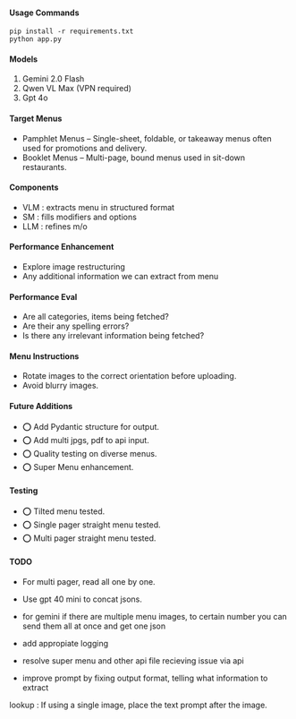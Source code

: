#### Usage Commands
```
pip install -r requirements.txt
python app.py
```

#### Models
1. Gemini 2.0 Flash
2. Qwen VL Max (VPN required)
3. Gpt 4o

#### Target Menus
- Pamphlet Menus – Single-sheet, foldable, or takeaway menus often used for promotions and delivery.
- Booklet Menus  – Multi-page, bound menus used in sit-down restaurants.

#### Components
- VLM  : extracts menu in structured format
- SM   : fills modifiers and options
- LLM  : refines m/o 

#### Performance Enhancement
- Explore image restructuring
- Any additional information we can extract from menu

#### Performance Eval
- Are all categories, items being fetched?
- Are their any spelling errors?
- Is there any irrelevant information being fetched?

#### Menu Instructions
- Rotate images to the correct orientation before uploading.
- Avoid blurry images.

#### Future Additions
- ⭕ Add Pydantic structure for output.
- ⭕ Add multi jpgs, pdf to api input.
- ⭕ Quality testing on diverse menus.
- ⭕ Super Menu enhancement.

#### Testing
- ⭕ Tilted menu tested.
- ⭕ Single pager straight menu tested.
- ⭕ Multi pager straight menu tested.

#### TODO
- For multi pager, read all one by one.
- Use gpt 40 mini to concat jsons.
- for gemini if there are multiple menu images, to certain number you can send them all at once and get one json 

- add appropiate logging
- resolve super menu and other api file recieving issue via api
- improve prompt by fixing output format, telling what information to extract

lookup : If using a single image, place the text prompt after the image.